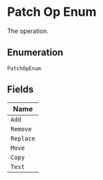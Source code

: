 
# Patch Op Enum

The operation.

## Enumeration

`PatchOpEnum`

## Fields

| Name |
|  --- |
| `Add` |
| `Remove` |
| `Replace` |
| `Move` |
| `Copy` |
| `Test` |

